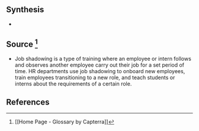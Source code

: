 ## Synthesis
- 
## Source [^1]
- Job shadowing is a type of training where an employee or intern follows and observes another employee carry out their job for a set period of time. HR departments use job shadowing to onboard new employees, train employees transitioning to a new role, and teach students or interns about the requirements of a certain role.
## References

[^1]: [[Home Page - Glossary by Capterra]]